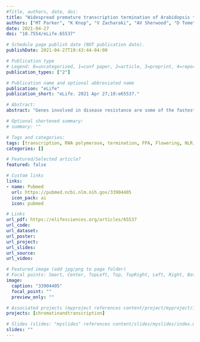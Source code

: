 ```yaml
---
#Title, authors, date, doi:
title: "Widespread premature transcription termination of Arabidopsis thaliana NLR genes by the spen protein FPA"
authors: ["MT Parker", "K Knop", "V Zacharaki", "AV Sherwood", "D Tome", "X Yu", "PGP Martin", "J Beynon", "SD Michaels", "GJ Barton", "GG Simpson"]
date: 2021-04-27
doi: "10.7554/eLife.65537"

# Schedule page publish date (NOT publication date).
publishDate: 2021-04-27T19:43:44-04:00

# Publication type
# Legend: 0=uncategorized, 1=conf paper, 2=article, 3=preprint, 4=report, 5=book, 6=book chapter, 7=thesis, 8=patent
publication_types: ["2"]

# Publication name and optional abbreviated name
publication: "eLife"
publication_short: "eLife. 2021 Apr 27;10:e65537."

# Abstract:
abstract: "Genes involved in disease resistance are some of the fastest evolving and most diverse components of genomes. Large numbers of nucleotide-binding, leucine-rich repeat (NLR) genes are found in plant genomes and are required for disease resistance. However, NLRs can trigger autoimmunity, disrupt beneficial microbiota or reduce fitness. It is therefore crucial to understand how NLRs are controlled. Here we show that the RNA-binding protein FPA mediates widespread premature cleavage and polyadenylation of NLR transcripts, thereby controlling their functional expression and impacting immunity. Using long-read Nanopore direct RNA sequencing, we resolved the complexity of NLR transcript processing and gene annotation. Our results uncover a co-transcriptional layer of NLR control with implications for understanding the regulatory and evolutionary dynamics of NLRs in the immune responses of plants."

# Optional shortened summary:
# summary: ""

# Tags and categories:
tags: [transcription, RNA polymerase, termination, FPA, Flowering, NLR, ChIP-seq, bioinformatics]
categories: []

# Featured/Selected article?
featured: false

# Custom links
links:
- name: Pubmed
  url: https://pubmed.ncbi.nlm.nih.gov/33904405
  icon_pack: ai
  icon: pubmed

# Links
url_pdf: https://elifesciences.org/articles/65537
url_code:
url_dataset:
url_poster:
url_project:
url_slides:
url_source:
url_video:

# Featured image (add jpg/png to page folder)
# Focal points: Smart, Center, TopLeft, Top, TopRight, Left, Right, BottomLeft, Bottom, BottomRight
image: 
  caption: "33904405"
  focal_point: ""
  preview_only: ""

# Associated projects (myproject references content/project/myproject/index.md)
projects: [chromatinandtranscription]

# Slides (slides: "myslides" references content/slides/myslides/index.md)
slides: ""
---
```

